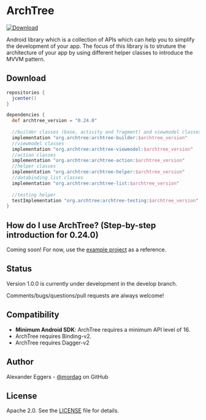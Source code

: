 ArchTree
=====

[![Download](https://api.bintray.com/packages/mordag/android/archtree-builder/images/download.svg) ](https://bintray.com/mordag/android/archtree-builder/_latestVersion)

Android library which is a collection of APIs which can help you to simplify the development of your app. The focus of this library is to struture the architecture of your app by using different helper classes to introduce the MVVM pattern.

Download
--------
```gradle
repositories {
  jcenter()
}

dependencies {
  def archtree_version = "0.24.0"
  
  //builder classes (base, activity and fragment) and viewmodel classes
  implementation "org.archtree:archtree-builder:$archtree_version"
  //viewmodel classes
  implementation "org.archtree:archtree-viewmodel:$archtree_version"
  //action classes
  implementation "org.archtree:archtree-action:$archtree_version"
  //helper classes
  implementation "org.archtree:archtree-helper:$archtree_version"
  //databinding list classes
  implementation "org.archtree:archtree-list:$archtree_version"
  
  //testing helper
  testImplementation "org.archtree:archtree-testing:$archtree_version"
}
```

How do I use ArchTree? (Step-by-step introduction for 0.24.0)
-------------------
Coming soon! For now, use the [example project][3] as a reference.

Status
------
Version 1.0.0 is currently under development in the develop branch.

Comments/bugs/questions/pull requests are always welcome!

Compatibility
-------------

 * **Minimum Android SDK**: ArchTree requires a minimum API level of 16.
 * ArchTree requires Binding-v2.
 * ArchTree requires Dagger-v2

Author
------
Alexander Eggers - [@mordag][2] on GitHub

License
-------
Apache 2.0. See the [LICENSE][1] file for details.


[1]: https://github.com/Mordag/archtree/blob/develop/LICENSE
[2]: https://github.com/Mordag
[3]: https://github.com/Mordag/archtree/tree/develop/examples
